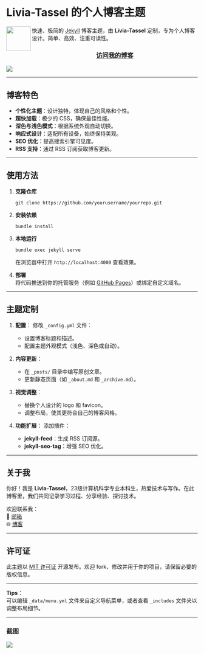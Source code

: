 # Livia-Tassel 的个人博客主题

<img src="https://raw.githubusercontent.com/yourusername/yourrepo/master/assets/logo.png" width="64" align="left" />快速、极简的 [Jekyll](https://jekyllrb.com/) 博客主题，由 **Livia-Tassel** 定制，专为个人博客设计。简单、高效、注重可读性。

<h3 align="center"><a href="https://yourdomain.com">访问我的博客</a></h3>

<img src="https://raw.githubusercontent.com/yourusername/yourrepo/master/assets/screenshot.png" />

---

## 博客特色

* **个性化主题**：设计独特，体现自己的风格和个性。
* **超快加载**：极少的 CSS，确保最佳性能。
* **深色与浅色模式**：根据系统外观自动切换。
* **响应式设计**：适配所有设备，始终保持美观。
* **SEO 优化**：提高搜索引擎可见度。
* **RSS 支持**：通过 RSS 订阅获取博客更新。

---

## 使用方法

1. **克隆仓库**  
   ```
   git clone https://github.com/yourusername/yourrepo.git
   ```
2. **安装依赖**  
   ```
   bundle install
   ```
3. **本地运行**  
   ```
   bundle exec jekyll serve
   ```
   在浏览器中打开 `http://localhost:4000` 查看效果。

4. **部署**  
   将代码推送到你的托管服务（例如 [GitHub Pages](https://pages.github.com/)）或绑定自定义域名。

---

## 主题定制

1. **配置**：
   修改 `_config.yml` 文件：
   - 设置博客标题和描述。
   - 配置主题外观模式（浅色、深色或自动）。

2. **内容更新**：
   - 在 `_posts/` 目录中编写原创文章。
   - 更新静态页面（如 `_about.md` 和 `_archive.md`）。

3. **视觉调整**：
   - 替换个人设计的 logo 和 favicon。
   - 调整布局，使其更符合自己的博客风格。

4. **功能扩展**：
   添加插件：
   - **jekyll-feed**：生成 RSS 订阅源。
   - **jekyll-seo-tag**：增强 SEO 优化。

---

## 关于我

你好！我是 **Livia-Tassel**，23级计算机科学专业本科生，热爱技术与写作。在此博客里，我们共同记录学习过程、分享经验、探讨技术。

欢迎联系我：  
📧 [邮箱](mailto:3459465562@qq.com)  
🌐 [博客](https://yourdomain.com)

---

## 许可证

此主题以 [MIT 许可证](https://opensource.org/licenses/MIT) 开源发布。欢迎 fork、修改并用于你的项目，请保留必要的版权信息。

---

**Tips**：  
可以编辑 `_data/menu.yml` 文件来自定义导航菜单，或者查看 `_includes` 文件夹以调整布局细节。

---

### 截图  
<img src="https://raw.githubusercontent.com/yourusername/yourrepo/master/assets/screenshot-blog.png" />